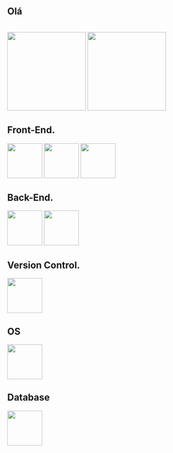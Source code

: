 ## Olá

<br>
<div>
  <img height="180em" src='https://github-readme-stats.vercel.app/api?username=glaydsonJunior&theme=tokyonight'>
  <img height="180em" src='https://github-readme-stats.vercel.app/api/top-langs/?username=anuraghazra&theme=tokyonight'>
</div>
<div>
  <h2>Front-End.</h2>
  <img height='80em' src="https://cdn.jsdelivr.net/gh/devicons/devicon/icons/css3/css3-plain-wordmark.svg">
  <img height='80em' src="https://cdn.jsdelivr.net/gh/devicons/devicon/icons/html5/html5-plain-wordmark.svg">
  <img height='80em' src="https://cdn.jsdelivr.net/gh/devicons/devicon/icons/javascript/javascript-plain.svg">
</div>
<div>
  <h2>Back-End.</h2>
  <img height='80em' src="https://cdn.jsdelivr.net/gh/devicons/devicon/icons/python/python-plain.svg">
  <img height='80em' src="https://cdn.jsdelivr.net/gh/devicons/devicon/icons/flask/flask-original.svg">
</div>
<div>
  <h2>Version Control.</h2>
  <img height='80em' src="https://cdn.jsdelivr.net/gh/devicons/devicon/icons/git/git-plain.svg">
</div>
<div>
  <h2>OS</h2>
    <img height='80em' src="https://cdn.jsdelivr.net/gh/devicons/devicon/icons/linux/linux-plain.svg">
 </div>
 <div>
  <h2>Database</h2>
  <img height='80em' src="https://cdn.jsdelivr.net/gh/devicons/devicon/icons/postgresql/postgresql-plain.svg" />
  </div>
  
